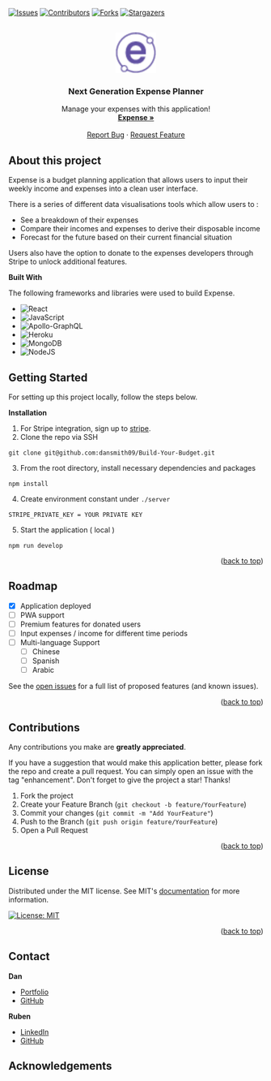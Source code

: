 <a name="readme-top"></a>

[![Issues][issues-shield]][issues-url]
[![Contributors][contributors-shield]][contributors-url]
[![Forks][forks-shield]][forks-url]
[![Stargazers][stars-shield]][stars-url]

<br />
<div align="center">
  <a href="https://github.com/dansmith09/Build-Your-Budget">
    <img src="./client/public/logo512.png" alt="Logo" width="80" height="80">
  </a>

  <h3 align="center">Next Generation Expense Planner</h3>

  <p align="center">
    Manage your expenses with this application!
    <br />
    <a href="https://buildyourbudget.herokuapp.com/home"><strong>Expense »</strong></a>
    <br />
    <br />
    <a href="https://github.com/dansmith09/Build-Your-Budget/issues">Report Bug</a>
    ·
    <a href="https://github.com/dansmith09/Build-Your-Budget/issues">Request Feature</a>
  </p>
</div>

## About this project



Expense is a budget planning application that allows users to input their weekly income and expenses into a clean user interface.

There is a series of different data visualisations tools which allow users to :

- See a breakdown of their expenses
- Compare their incomes and expenses to derive their disposable income
- Forecast for the future based on their current financial situation

Users also have the option to donate to the expenses developers through Stripe to unlock additional features.


**Built With**

The following frameworks and libraries were used to build Expense.

- ![React](https://img.shields.io/badge/react-%2320232a.svg?style=for-the-badge&logo=react&logoColor=%2361DAFB)
- ![JavaScript](https://img.shields.io/badge/javascript-%23323330.svg?style=for-the-badge&logo=javascript&logoColor=%23F7DF1E)
- ![Apollo-GraphQL](https://img.shields.io/badge/-ApolloGraphQL-311C87?style=for-the-badge&logo=apollo-graphql)
- ![Heroku](https://img.shields.io/badge/heroku-%23430098.svg?style=for-the-badge&logo=heroku&logoColor=white)
- ![MongoDB](https://img.shields.io/badge/MongoDB-%234ea94b.svg?style=for-the-badge&logo=mongodb&logoColor=white)
- ![NodeJS](https://img.shields.io/badge/node.js-6DA55F?style=for-the-badge&logo=node.js&logoColor=white)


## Getting Started

For setting up this project locally, follow the steps below.

**Installation**

1. For Stripe integration, sign up to [stripe](https://stripe.com/au).
2. Clone the repo via SSH
```
git clone git@github.com:dansmith09/Build-Your-Budget.git
```
3. From the root directory, install necessary dependencies and packages
```
npm install
```
4. Create environment constant under ```./server```
```
STRIPE_PRIVATE_KEY = YOUR PRIVATE KEY
```
5. Start the application ( local )
```
npm run develop
```

<p align="right">(<a href="#readme-top">back to top</a>)</p>


## Roadmap

- [x] Application deployed
- [ ] PWA support
- [ ] Premium features for donated users
- [ ] Input expenses / income for different time periods 
- [ ] Multi-language Support
    - [ ] Chinese
    - [ ] Spanish
    - [ ] Arabic

See the [open issues](https://github.com/dansmith09/Build-Your-Budget/issues) for a full list of proposed features (and known issues).

<p align="right">(<a href="#readme-top">back to top</a>)</p>

## Contributions

Any contributions you make are **greatly appreciated**.

If you have a suggestion that would make this application better, please fork the repo and create a pull request. You can simply open an issue with the tag "enhancement". Don't forget to give the project a star! Thanks!

1. Fork the project
2. Create your Feature Branch (```git checkout -b feature/YourFeature```)
3. Commit your changes (```git commit -m "Add YourFeature"```)
4. Push to the Branch (```git push origin feature/YourFeature```)
5. Open a Pull Request

<p align="right">(<a href="#readme-top">back to top</a>)</p>

## License

Distributed under the MIT license. See MIT's [documentation](https://opensource.org/licenses) for more information.

[![License: MIT](https://img.shields.io/badge/License-MIT-yellow.svg)](https://opensource.org/licenses/MIT)

<p align="right">(<a href="#readme-top">back to top</a>)</p>

## Contact

**Dan**

- [Portfolio](https://dansmith09.github.io/Dan-Smith-Professional-Portfolio/) 
- [GitHub](https://github.com/dansmith09)

**Ruben**

- [LinkedIn](https://www.linkedin.com/in/ruben-iacono-158b20207/)
- [GitHub](https://github.com/r-r-i)


## Acknowledgements




[contributors-shield]: https://img.shields.io/github/contributors/dansmith09/Build-Your-Budget.svg?style=for-the-badge
[contributors-url]: https://github.com/dansmith09/Build-Your-Budgete/graphs/contributors
[issues-shield]: https://img.shields.io/github/issues/dansmith09/Build-Your-Budget.svg?style=for-the-badge
[issues-url]: https://github.com/dansmith09/Build-Your-Budget/issues
[forks-shield]: https://img.shields.io/github/forks/dansmith09/Build-Your-Budget.svg?style=for-the-badge
[forks-url]: https://github.com/dansmith09/Build-Your-Budget/network/members
[stars-shield]: https://img.shields.io/github/stars/dansmith09/Build-Your-Budget.svg?style=for-the-badge
[stars-url]: https://github.com/dansmith09/Build-Your-Budget/stargazers

 
 
 















































